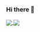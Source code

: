 ### Hi there 👋

<a href="#">
  <img align="center" src="https://github-readme-stats.vercel.app/api?username=develo-pera&theme=dark&count_private=true&show_icons=true&hide_rank=true&hide=stars" />
</a>
<a href="#">
  <img align="center" src="https://github-readme-stats.vercel.app/api/top-langs/?username=develo-pera&layout=compact&langs_count=6&hide=java,css,HTML" />
</a>

<!--
**develo-pera/develo-pera** is a ✨ _special_ ✨ repository because its `README.md` (this file) appears on your GitHub profile.

Here are some ideas to get you started:

- 🔭 I’m currently working on ...
- 🌱 I’m currently learning ...
- 👯 I’m looking to collaborate on ...
- 🤔 I’m looking for help with ...
- 💬 Ask me about ...
- 📫 How to reach me: ...
- 😄 Pronouns: ...
- ⚡ Fun fact: ...
-->
